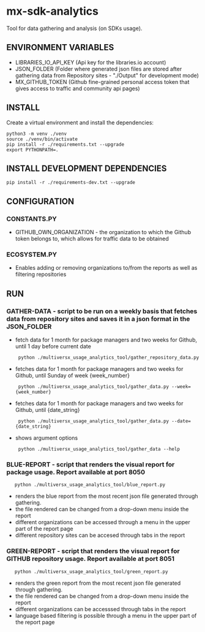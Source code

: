 # mx-sdk-analytics
Tool for data gathering and analysis (on SDKs usage).

## ENVIRONMENT VARIABLES
- LIBRARIES_IO_API_KEY (Api key for the libraries.io account)
- JSON_FOLDER (Folder where generated json files are stored after gathering data from Repository sites - "./Output" for development mode)
- MX_GITHUB_TOKEN (Github fine-grained personal access token that gives access to traffic and community api pages)

## INSTALL
Create a virtual environment and install the dependencies:
```
python3 -m venv ./venv
source ./venv/bin/activate
pip install -r ./requirements.txt --upgrade
export PYTHONPATH=.
```
## INSTALL DEVELOPMENT DEPENDENCIES

```
pip install -r ./requirements-dev.txt --upgrade
```

## CONFIGURATION
### CONSTANTS.PY
- GITHUB_OWN_ORGANIZATION - the organization to which the Github token belongs to, which allows for traffic data to be obtained

### ECOSYSTEM.PY
- Enables adding or removing organizations to/from the reports as well as filtering repositories

## RUN
### GATHER-DATA - script to be run on a weekly basis that fetches data from repository sites and saves it in a json format in the JSON_FOLDER
- fetch data for 1 month for package managers and two weeks for Github, until 1 day before current date
   ```
    python ./multiversx_usage_analytics_tool/gather_repository_data.py
   ```
- fetches data for 1 month for package managers and two weeks for Github, until Sunday of week {week_number}
   ```
    python ./multiversx_usage_analytics_tool/gather_data.py --week={week_number}
   ```
- fetches data for 1 month for package managers and two weeks for Github, until {date_string}
   ```
    python ./multiversx_usage_analytics_tool/gather_data.py --date={date_string}
   ```
- shows argument options
   ```
    python ./multiversx_usage_analytics_tool/gather_data --help
   ```

### BLUE-REPORT - script that renders the visual report for package usage. Report available at port 8050
```
   python ./multiversx_usage_analytics_tool/blue_report.py
```

 - renders the blue report from the most recent json file generated through gathering.
 - the file rendered can be changed from a drop-down menu inside the report
 - different organizations can be accessed through a menu in the upper part of the report page
 - different repository sites can be accesed through tabs in the report

### GREEN-REPORT - script that renders the visual report for GITHUB repository usage. Report available at port 8051
```
   python ./multiversx_usage_analytics_tool/green_report.py
```

 - renders the green report from the most recent json file generated through gathering.
 - the file rendered can be changed from a drop-down menu inside the report
 - different organizations can be accesssed through tabs in the report
 - language based filtering is possible through a menu in the upper part of the report page

